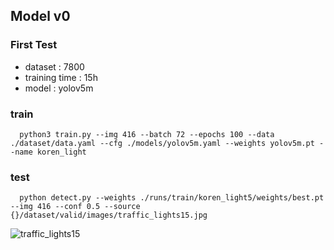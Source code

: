 ## Model v0

### First Test
- dataset : 7800
- training time : 15h
- model : yolov5m

### train
```
  python3 train.py --img 416 --batch 72 --epochs 100 --data ./dataset/data.yaml --cfg ./models/yolov5m.yaml --weights yolov5m.pt --name koren_light

```

### test
```
  python detect.py --weights ./runs/train/koren_light5/weights/best.pt --img 416 --conf 0.5 --source {}/dataset/valid/images/traffic_lights15.jpg
```

![traffic_lights15](https://user-images.githubusercontent.com/68395698/121476631-e0c95100-ca01-11eb-923e-9f7b9bd9a874.jpg)
